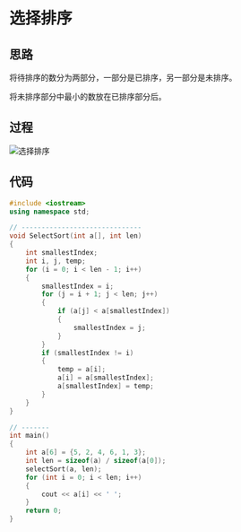 # 选择排序

## 思路

将待排序的数分为两部分，一部分是已排序，另一部分是未排序。

将未排序部分中最小的数放在已排序部分后。

## 过程
![选择排序](https://imgconvert.csdnimg.cn/aHR0cHM6Ly91cGxvYWQtaW1hZ2VzLmppYW5zaHUuaW8vdXBsb2FkX2ltYWdlcy82MDY4NjItMjE2YWM1YWZhMmM0YTZkMi5naWY)

## 代码
```cpp
#include <iostream>
using namespace std;

// ------------------------------
void SelectSort(int a[], int len)
{
    int smallestIndex;
    int i, j, temp;
    for (i = 0; i < len - 1; i++)
    {
        smallestIndex = i;
        for (j = i + 1; j < len; j++)
        {
            if (a[j] < a[smallestIndex])
            {
                smallestIndex = j;
            }
        }
        if (smallestIndex != i)
        {
            temp = a[i];
            a[i] = a[smallestIndex];
            a[smallestIndex] = temp;
        }
    }
}

// -------
int main()
{
    int a[6] = {5, 2, 4, 6, 1, 3};
    int len = sizeof(a) / sizeof(a[0]);
    selectSort(a, len);
    for (int i = 0; i < len; i++)
    {
        cout << a[i] << ' ';
    }
    return 0;
}
```
